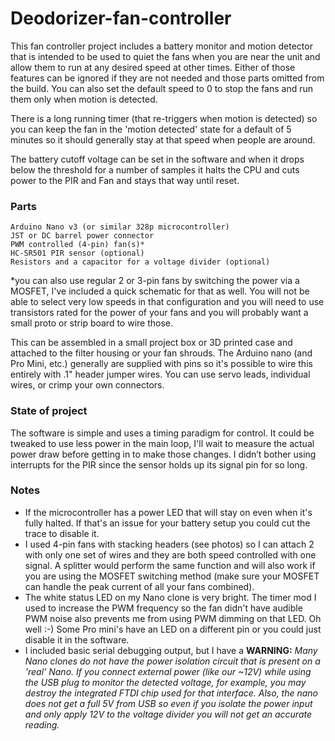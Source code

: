 # Deodorizer-fan-controller
This fan controller project includes a battery monitor and motion detector that is intended to be used to quiet the fans when you are near the unit and allow them to run at any desired speed at other times. Either of those features can be ignored if they are not needed and those parts omitted from the build. You can also set the default speed to 0 to stop the fans and run them only when motion is detected.

There is a long running timer (that re-triggers when motion is detected) so you can keep the fan in the 'motion detected' state for a default of 5 minutes so it should generally stay at that speed when people are around.

The battery cutoff voltage can be set in the software and when it drops below the threshold for a number of samples it halts the CPU and cuts power to the PIR and Fan and stays that way until reset.

### Parts
	Arduino Nano v3 (or similar 328p microcontroller)
	JST or DC barrel power connector
	PWM controlled (4-pin) fan(s)*
	HC-SR501 PIR sensor (optional)
	Resistors and a capacitor for a voltage divider (optional)

*you can also use regular 2 or 3-pin fans by switching the power via a MOSFET, I've included a quick schematic for that as well. You will not be able to select very low speeds in that configuration and you will need to use transistors rated for the power of your fans and you will probably want a small proto or strip board to wire those.

This can be assembled in a small project box or 3D printed case and attached to the filter housing or your fan shrouds. The Arduino nano (and Pro Mini, etc.) generally are supplied with pins so it's possible to wire this entirely with .1" header jumper wires. You can use servo leads, individual wires, or crimp your own connectors.

### State of project
The software is simple and uses a timing paradigm for control. It could be tweaked to use less power in the main loop, I'll wait to measure the actual power draw before getting in to make those changes. I didn’t bother using interrupts for the PIR since the sensor holds up its signal pin for so long. 

### Notes
 * If the microcontroller has a power LED that will stay on even when it's fully halted. If that's an issue for your battery setup you could cut the trace to disable it.
 * I used 4-pin fans with stacking headers (see photos) so I can attach 2 with only one set of wires and they are both speed controlled with one signal. A splitter would perform the same function and will also work if you are using the MOSFET switching method (make sure your MOSFET can handle the peak current of all your fans combined).
 * The white status LED on my Nano clone is very bright. The timer mod I used to increase the PWM frequency so the fan didn't have audible PWM noise also prevents me from using PWM dimming on that LED. Oh well :-) Some Pro mini's have an LED on a different pin or you could just disable it in the software.
 * I included basic serial debugging output, but I have a **WARNING:** *Many Nano clones do not have the power isolation circuit that is present on a 'real' Nano. If you connect external power (like our ~12V) while using the USB plug to monitor the detected voltage, for example, you may destroy the integrated FTDI chip used for that interface. Also, the nano does not get a full 5V from USB so even if you isolate the power input and only apply 12V to the voltage divider you will not get an accurate reading.*
